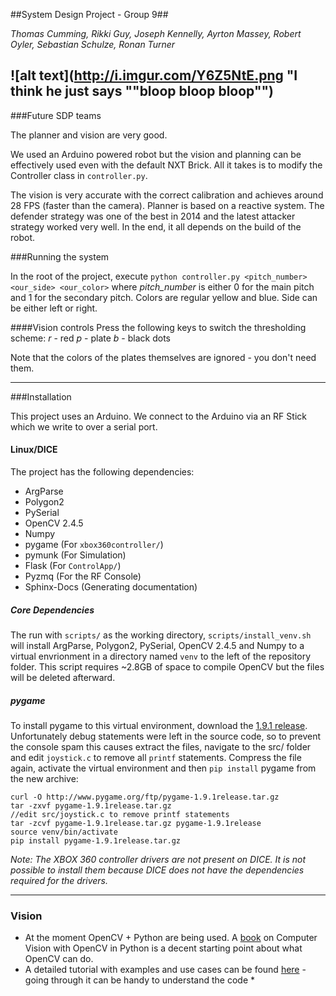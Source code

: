 ##System Design Project - Group 9##

*Thomas Cumming, Rikki Guy, Joseph Kennelly, Ayrton Massey, Robert Oyler, Sebastian Schulze, Ronan Turner*

![alt text](http://i.imgur.com/Y6Z5NtE.png "I think he just says ""bloop bloop bloop"")
------

###Future SDP teams

The planner and vision are very good.

We used an Arduino powered robot but the vision and planning can be effectively used even with the default NXT Brick. All it takes is to modify the Controller class in `controller.py`. 

The vision is very accurate with the correct calibration and achieves around 28 FPS (faster than the camera).
Planner is based on a reactive system. The defender strategy was one of the best in 2014 and the latest attacker strategy worked very well. In the end, it all depends on the build of the robot.

###Running the system

In the root of the project, execute `python controller.py <pitch_number> <our_side> <our_color>` where *pitch_number* is either 0 for the main pitch and 1 for the secondary pitch. Colors are regular yellow and blue. Side can be either left or right.

####Vision controls
Press the following keys to switch the thresholding scheme:
*r* - red
*p* - plate
*b* - black dots

Note that the colors of the plates themselves are ignored - you don't need them.

------
###Installation

This project uses an Arduino. We connect to the Arduino via an RF Stick which we write to over a serial port.

#### Linux/DICE

The project has the following dependencies:
- ArgParse
- Polygon2
- PySerial
- OpenCV 2.4.5
- Numpy
- pygame 	(For `xbox360controller/`)
- pymunk 	(For Simulation)
- Flask 	(For `ControlApp/`)
- Pyzmq 	(For the RF Console)
- Sphinx-Docs 	(Generating documentation)

##### Core Dependencies 

The run with `scripts/` as the working directory, `scripts/install_venv.sh` will install ArgParse, Polygon2, PySerial, OpenCV 2.4.5 and Numpy to a virtual envrionment in a directory named `venv` to the left of the repository folder. This script requires ~2.8GB of space to compile OpenCV but the files will be deleted afterward.

##### pygame

To install pygame to this virtual environment, download the [1.9.1 release](http://www.pygame.org/ftp/pygame-1.9.1release.tar.gz). Unfortunately debug statements were left in the source code, so to prevent the console spam this causes extract the files, navigate to the src/ folder and edit `joystick.c` to remove all `printf` statements. Compress the file again, activate the virtual environment and then `pip install` pygame from the new archive:

```
curl -O http://www.pygame.org/ftp/pygame-1.9.1release.tar.gz
tar -zxvf pygame-1.9.1release.tar.gz
//edit src/joystick.c to remove printf statements
tar -zcvf pygame-1.9.1release.tar.gz pygame-1.9.1release
source venv/bin/activate
pip install pygame-1.9.1release.tar.gz
```

*Note: The XBOX 360 controller drivers are not present on DICE. It is not possible to install them because DICE does not have the dependencies required for the drivers.*

------
### Vision

* At the moment OpenCV + Python are being used. A [book](http://programmingcomputervision.com/downloads/ProgrammingComputerVision_CCdraft.pdf) on Computer Vision with OpenCV in Python is a decent starting point about what OpenCV can do.
* A detailed tutorial with examples and use cases can be found [here](https://opencv-python-tutroals.readthedocs.org/en/latest/py_tutorials/py_tutorials.html) - going through it can be handy to understand the code *
